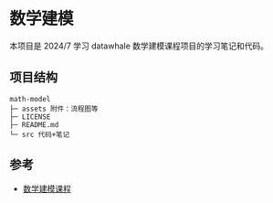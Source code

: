# 数学建模

本项目是 2024/7 学习 datawhale 数学建模课程项目的学习笔记和代码。

## 项目结构

```tree
math-model
├─ assets 附件：流程图等
├─ LICENSE
├─ README.md
└─ src 代码+笔记
```

## 参考

- [数学建模课程](https://github.com/datawhalechina/intro-mathmodel/)
